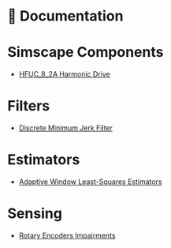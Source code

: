 📖 Documentation
=================

# Simscape Components
- [HFUC_8_2A Harmonic Drive](./simscape_components/HFUC_8_2A/)

# Filters
- [Discrete Minimum Jerk Filter](./filters/discrete_minimum_jerk/)

# Estimators
- [Adaptive Window Least-Squares Estimators](./estimators/adaptive_window_least_squares/)

# Sensing
- [Rotary Encoders Impairments](./sensing/rotary_encoders_impairments/)

